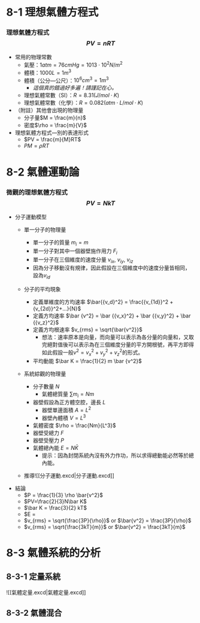 # 8-1 理想氣體方程式
### 理想氣體方程式$$PV=nRT$$
- 常用的物理常數
	- 氣壓：$1atm = 76cmHg =1013 \cdot 10^2 N/m^2$ 
	- 體積：$1000L = 1m^3$
	- 體積（公分—公尺）：$10^6 cm^3 = 1m^3$
		- *這個真的錯過好多遍！請謹記在心。*
	- 理想氣體常數（SI）：$R = 8.31(J/mol \cdot K)$ 
	- 理想氣體常數（化學）：$R = 0.082 (atm\cdot L / mol\cdot K)$ 
- （附註）其他會出現的物理量
	- 分子量$M = \frac{m}{n}$
	- 密度$\rho = \frac{m}{V}$
- 理想氣體方程式—別的表達形式
	- $PV = \frac{m}{M}RT$
	- $PM = \rho RT$


# 8-2 氣體運動論
### 微觀的理想氣體方程式 $$PV = NkT$$
- 分子運動模型
	- 單一分子的物理量
		- 單一分子的質量 $m_i = m$
		- 單一分子對其中一個器壁施作用力 $F_i$
		- 單一分子在三個維度的速度分量 $v_{ix}$, $v_{iy}$, $v_{iz}$
		- 因為分子移動沒有規律，因此假設在三個維度中的速度分量皆相同，設為$v_{id}$
	- 分子的平均現象
		- 定義單維度的方均速率 $\bar{{v_d}^2} = \frac{{v_{1d}}^2 +{v_{2d}}^2+...}{N}$
		- 定義方均速率 $\bar {v^2} = \bar {{v_x}^2} + \bar {{v_y}^2} + \bar {{v_z}^2}$
		- 定義方均根速率 $v_{rms} = \sqrt{\bar{v^2}}$ 
			- 想法：速率原本是向量，而向量可以表示為各分量的向量和，又取完絕對值後可以表示為在三個維度分量的平方開根號，再平方即得如此假設一般$v^2 = {v_x}^2 + {v_y}^2 + {v_z}^2$的形式。
		- 平均動能 $\bar K = \frac{1}{2} m \bar {v^2}$

	- 系統綜觀的物理量
		- 分子數量 $N$
			- 氣體總質量 $\sum m_i = Nm$
		- 器壁假設為正方體空腔，邊長 $L$
			- 器壁單邊面積 $A = L^2$
			- 器壁內體積 $V = L^3$
		- 氣體密度 $\rho = \frac{Nm}{L^3}$
		- 器壁受總力 $F$
		- 器壁受壓力 $P$
		- 氣體總內能 $E = N \bar K$
			- 提示：因為封閉系統內沒有外力作功，所以求得總動能必然等於總內能。
	- 推導![[分子運動.excd|分子運動.excd]]
- 結論
	- $P = \frac{1}{3} \rho \bar{v^2}$
	- $PV=\frac{2}{3}N\bar K$
	- $\bar K = \frac{3}{2} kT$
	- $E = 
	- $v_{rms} = \sqrt{\frac{3P}{\rho}}$ or $\bar{v^2} = \frac{3P}{\rho}$
	- $v_{rms} = \sqrt{\frac{3kT}{m}}$ or $\bar{v^2} = \frac{3kT}{m}$

# 8-3 氣體系統的分析
## 8-3-1 定量系統
![[氣體定量.excd|氣體定量.excd]]
## 8-3-2 氣體混合

